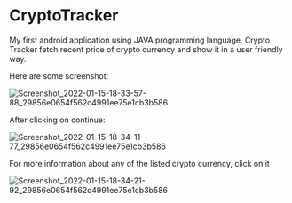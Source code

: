 # CryptoTracker
My first android application using JAVA programming language. Crypto Tracker fetch recent price of crypto currency and show it in a user friendly way.

Here are some screenshot:

![Screenshot_2022-01-15-18-33-57-88_29856e0654f562c4991ee75e1cb3b586](https://user-images.githubusercontent.com/78923214/149627174-0f69991b-402a-4547-a413-3e6250f0c46a.jpg)

After clicking on continue:

![Screenshot_2022-01-15-18-34-11-77_29856e0654f562c4991ee75e1cb3b586](https://user-images.githubusercontent.com/78923214/149627189-23ede9ef-7677-491a-8c77-2fa10a586749.jpg)

For more information about any of the listed crypto currency, click on it

![Screenshot_2022-01-15-18-34-21-92_29856e0654f562c4991ee75e1cb3b586](https://user-images.githubusercontent.com/78923214/149627220-74bbfc3b-7107-4b1c-94f0-1e2ebc9d905f.jpg)


